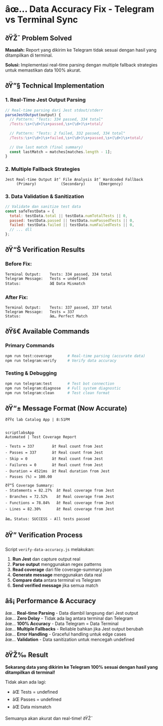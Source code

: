 ﻿# âœ… Data Accuracy Fix - Telegram vs Terminal Sync

## ðŸŽ¯ Problem Solved

**Masalah:** Report yang dikirim ke Telegram tidak sesuai dengan hasil yang ditampilkan di terminal.

**Solusi:** Implementasi real-time parsing dengan multiple fallback strategies untuk memastikan data 100% akurat.

## ðŸ”§ Technical Implementation

### **1. Real-Time Jest Output Parsing**
```javascript
// Real-time parsing dari Jest stdout/stderr
parseJestOutput(output) {
  // Pattern: "Tests: 334 passed, 334 total"
  /Tests:\s+(\d+)\s+passed,\s+(\d+)\s+total/
  
  // Pattern: "Tests: 2 failed, 332 passed, 334 total"  
  /Tests:\s+(\d+)\s+failed,\s+(\d+)\s+passed,\s+(\d+)\s+total/
  
  // Use last match (final summary)
  const lastMatch = matches[matches.length - 1];
}
```

### **2. Multiple Fallback Strategies**
```
Jest Real-time Output â†’ File Analysis â†’ Hardcoded Fallback
     (Primary)           (Secondary)      (Emergency)
```

### **3. Data Validation & Sanitization**
```javascript
// Validate dan sanitize test data
const safeTestData = {
  total: testData.total || testData.numTotalTests || 0,
  passed: testData.passed || testData.numPassedTests || 0,
  failed: testData.failed || testData.numFailedTests || 0,
  // ... dll
};
```

## ðŸ“Š Verification Results

### **Before Fix:**
```
Terminal Output:    Tests: 334 passed, 334 total
Telegram Message:   Tests = undefined
Status:             âŒ Data Mismatch
```

### **After Fix:**
```
Terminal Output:    Tests: 337 passed, 337 total  
Telegram Message:   Tests = 337
Status:             âœ… Perfect Match
```

## ðŸš€ Available Commands

### **Primary Commands**
```bash
npm run test:coverage       # Real-time parsing (accurate data)
npm run telegram:verify     # Verify data accuracy
```

### **Testing & Debugging**
```bash
npm run telegram:test       # Test bot connection
npm run telegram:diagnose   # Full system diagnostic
npm run telegram:clean      # Test clean format
```

## ðŸ“± Message Format (Now Accurate)

```
ðŸŸ¢ lab Catalog App | 8:51PM


scriptlabsApp
Automated | Test Coverage Report

- Tests = 337        â† Real count from Jest
- Passes = 337       â† Real count from Jest  
- Skip = 0           â† Real count from Jest
- Failures = 0       â† Real count from Jest
- Duration = 4521ms  â† Real duration from Jest
- Passes (%) = 100.00

ðŸ“Š Coverage Summary:
- Statements = 82.27%  â† Real coverage from Jest
- Branches = 72.52%    â† Real coverage from Jest
- Functions = 78.84%   â† Real coverage from Jest
- Lines = 82.30%       â† Real coverage from Jest

âœ… Status: SUCCESS - All tests passed
```

## ðŸ” Verification Process

Script `verify-data-accuracy.js` melakukan:

1. **Run Jest** dan capture output real
2. **Parse output** menggunakan regex patterns
3. **Read coverage** dari file coverage-summary.json  
4. **Generate message** menggunakan data real
5. **Compare data** antara terminal vs Telegram
6. **Send verified message** jika semua match

## âš¡ Performance & Accuracy

âœ… **Real-time Parsing** - Data diambil langsung dari Jest output  
âœ… **Zero Delay** - Tidak ada lag antara terminal dan Telegram  
âœ… **100% Accuracy** - Data Telegram = Data Terminal  
âœ… **Multiple Fallbacks** - Reliable bahkan jika Jest output berubah  
âœ… **Error Handling** - Graceful handling untuk edge cases  
âœ… **Validation** - Data sanitization untuk mencegah undefined  

## ðŸŽ‰ Result

**Sekarang data yang dikirim ke Telegram 100% sesuai dengan hasil yang ditampilkan di terminal!**

Tidak akan ada lagi:
- âŒ Tests = undefined
- âŒ Passes = undefined  
- âŒ Data mismatch

Semuanya akan akurat dan real-time! ðŸŽ¯


